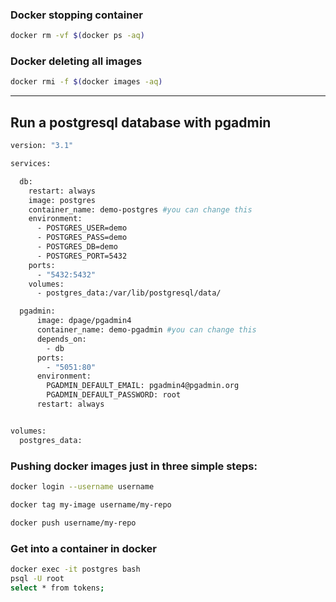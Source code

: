 ### Docker stopping container
```sh
docker rm -vf $(docker ps -aq)                                                                                            
```
### Docker deleting all images  
```sh
docker rmi -f $(docker images -aq)                                                                                   
```
---
## Run  a postgresql database  with pgadmin
```sh
version: "3.1"

services:

  db:
    restart: always
    image: postgres
    container_name: demo-postgres #you can change this
    environment:
      - POSTGRES_USER=demo
      - POSTGRES_PASS=demo
      - POSTGRES_DB=demo
      - POSTGRES_PORT=5432
    ports:
      - "5432:5432"
    volumes:
      - postgres_data:/var/lib/postgresql/data/

  pgadmin:
      image: dpage/pgadmin4
      container_name: demo-pgadmin #you can change this
      depends_on:
        - db
      ports:
        - "5051:80"
      environment:
        PGADMIN_DEFAULT_EMAIL: pgadmin4@pgadmin.org
        PGADMIN_DEFAULT_PASSWORD: root
      restart: always


volumes:
  postgres_data:

```


### Pushing docker images just in three simple steps:
```sh
docker login --username username
```
```sh
docker tag my-image username/my-repo

docker push username/my-repo
```

### Get into a container in docker
```sh
docker exec -it postgres bash
psql -U root
select * from tokens;
```